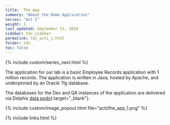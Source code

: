 ```yaml
---
title:  The App
summary: "About the Demo Application"
series: "Act I"
weight: 1
last_updated: September 11, 2018
sidebar: tdc_sidebar
permalink: tdc_acti_1.html
folder: tdc
toc: false
---
```

<!-- {% include custom/series.html %} -->
{% include custom/series_next.html %}

The application for our lab is a basic Employee Records application with 1 million records. The application is written in Java, hosted by Apache, and underpinned by an Oracle 11g database.

The databases for the Dev and QA instances of the application are delivered via Delphix [data pods](https://www.delphix.com/platform/data-pod){:target="_blank"}.

{% include custom/image_popout.html file="acti/the_app_1.png" %}

{% include links.html %}
